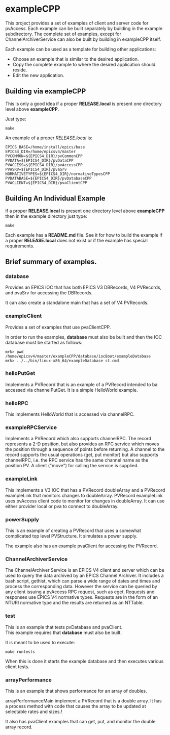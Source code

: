 # exampleCPP

This project provides a set of examples of client and server code for pvAccess.
Each example can be built separately by building in the example subdirectory.
The complete set of examples, except for ChannelArchiverService can also be built by building in exampleCPP itself.

Each example can be used as a template for building other applications:

* Choose an example that is similar to the desired application.
* Copy the complete example to where the desired application should reside.
* Edit the new application.

## Building via exampleCPP

This is only a good idea if a proper **RELEASE.local** is present one directory level above **exampleCPP**.

Just type:

    make

An example of a proper *RELEASE.local* is:

    EPICS_BASE=/home/install/epics/base
    EPICS4_DIR=/home/epicsv4/master
    PVCOMMON=${EPICS4_DIR}/pvCommonCPP
    PVDATA=${EPICS4_DIR}/pvDataCPP
    PVACCESS=${EPICS4_DIR}/pvAccessCPP
    PVASRV=${EPICS4_DIR}/pvaSrv
    NORMATIVETYPES=${EPICS4_DIR}/normativeTypesCPP
    PVDATABASE=${EPICS4_DIR}/pvDatabaseCPP
    PVACLIENT=${EPICS4_DIR}/pvaClientCPP


## Building An Individual Example

If a proper **RELEASE.local** is present one directory level above **exampleCPP** then in the example directory just type:

    make

Each example has a **README.md** file. See it for how to build the example if a proper **RELEASE.local**
does not exist or if the example has special requirements.

## Brief summary of examples.

### database

Provides an EPICS IOC that has both EPICS V3 DBRecords, V4 PVRecords, and pvaSrv for accessing the DBRecords.

It can also create a standalone main that has a set of V4 PVRecords.


### exampleClient

Provides a set of examples that use pvaClientCPP.

In order to run the examples, **database** must also be built and then the IOC database must be started as follows:

    mrk> pwd
    /home/epicsv4/master/exampleCPP/database/iocBoot/exampleDatabase
    mrk> ../../bin/linux-x86_64/exampleDatabase st.cmd


### helloPutGet

Implements a PVRecord that is an example of a PVRecord intended to ba accessed via channelPutGet.
It is a simple HelloWorld example.

### helloRPC

This implements HelloWorld that is accessed via channelRPC.

### exampleRPCService

Implements a PVRecord which also supports channelRPC.
The record represents a 2-D position, but also provides an RPC service
which moves the position through a sequence of points before returning.
A channel to the record supports the usual operations (get, put monitor)
but also supports channelRPC, i.e. the RPC service has the same channel name as the position PV.
A client ("move") for calling the service is supplied.

### exampleLink

This implements a V3 IOC that has a PVRecord doubleArray and a PVRecord exampleLink that monitors changes to doubleArray. PVRecord exampleLink uses pvAccess client code to monitor for changes in doubleArray. It can use either provider local or pva to connect to doubleArray.


### powerSupply

This is an example of creating a PVRecord that uses a somewhat complicated top level PVStructure.
It simulates a power supply.

The example also has an example pvaClient for accessing the PVRecord.

### ChannelArchiverService

The ChannelArchiver Service is an EPICS V4 client and server which can be used
to query the data archived by an EPICS Channel Archiver. It includes a bash
script, gethist, which can parse a wide range of dates and times and process
the corresponding data. However the service can be queried by any client
issuing a pvAccess RPC request, such as eget. Requests and responses use EPICS V4
normative types. Requests are in the form of an NTURI normative type and the results are returned as an NTTable. 

### test

This is an example that tests pvDatabase and pvaClient.   
This example requires that **database** must also be built. 

It is meant to be used to execute:

    make runtests


When this is done it starts the example database and then executes various client tests.

###  arrayPerformance

This is an example that shows performance for an array of doubles.

arrayPerformanceMain implement a PVRecord that is a double array.
It has a process method with code that causes the array to be updated at selectable rates and sizes.!

It also has pvaClient examples that can get, put, and monitor the double array record.


